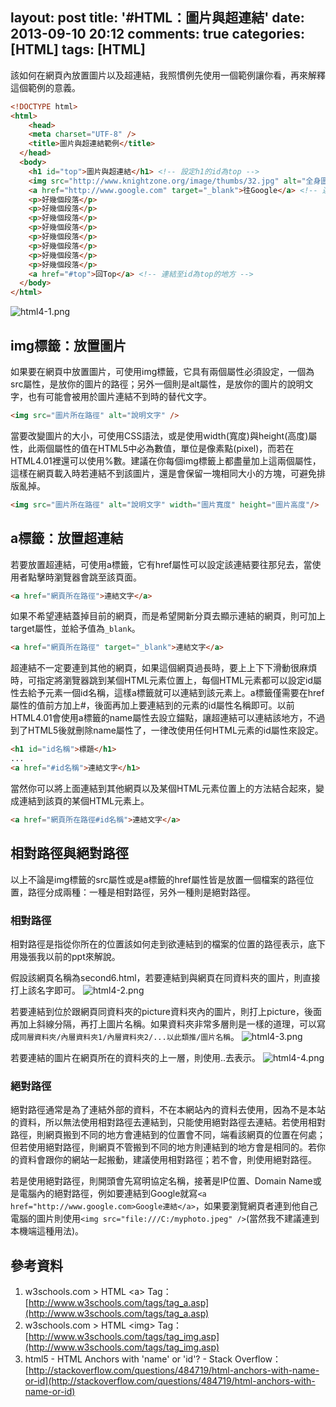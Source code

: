 layout: post
title: '#HTML：圖片與超連結'
date: 2013-09-10 20:12
comments: true
categories: [HTML]
tags: [HTML]
---
該如何在網頁內放置圖片以及超連結，我照慣例先使用一個範例讓你看，再來解釋這個範例的意義。
```html pictureHyperlinkExample.html
<!DOCTYPE html>
<html>
	<head>
  	<meta charset="UTF-8" />
  	<title>圖片與超連結範例</title>
  </head>
  <body>
  	<h1 id="top">圖片與超連結</h1> <!-- 設定h1的id為top -->
  	<img src="http://www.knightzone.org/image/thumbs/32.jpg" alt="全身圖" /> <!-- 放置圖片 -->
    <a href="http://www.google.com" target="_blank">往Google</a> <!-- 連結並換新分頁 -->
    <p>好幾個段落</p>
    <p>好幾個段落</p>
    <p>好幾個段落</p>
    <p>好幾個段落</p>
    <p>好幾個段落</p>
    <p>好幾個段落</p>
    <p>好幾個段落</p>
    <p>好幾個段落</p>
    <a href="#top">回Top</a> <!-- 連結至id為top的地方 -->
  </body>
</html>
```
![html4-1.png](http://user-image.logdown.io/user/412/blog/412/post/138427/GyeO6tYCTP6KqSzrKSCi_html4-1.png)

## img標籤：放置圖片
如果要在網頁中放置圖片，可使用img標籤，它具有兩個屬性必須設定，一個為src屬性，是放你的圖片的路徑；另外一個則是alt屬性，是放你的圖片的說明文字，也有可能會被用於圖片連結不到時的替代文字。

```html img.html
<img src="圖片所在路徑" alt="說明文字" />
```

當要改變圖片的大小，可使用CSS語法，或是使用width(寬度)與height(高度)屬性，此兩個屬性的值在HTML5中必為數值，單位是像素點(pixel)，而若在HTML4.01裡還可以使用%數。建議在你每個img標籤上都盡量加上這兩個屬性，這樣在網頁載入時若連結不到該圖片，還是會保留一塊相同大小的方塊，可避免排版亂掉。

```html imgwh.html
<img src="圖片所在路徑" alt="說明文字" width="圖片寬度" height="圖片高度"/>
```

## a標籤：放置超連結
若要放置超連結，可使用a標籤，它有href屬性可以設定該連結要往那兒去，當使用者點擊時瀏覽器會跳至該頁面。
```html a.html
<a href="網頁所在路徑">連結文字</a>
```

如果不希望連結蓋掉目前的網頁，而是希望開新分頁去顯示連結的網頁，則可加上target屬性，並給予值為`_blank`。
```html newpage.html
<a href="網頁所在路徑" target="_blank">連結文字</a>
```

超連結不一定要連到其他的網頁，如果這個網頁過長時，要上上下下滑動很麻煩時，可指定將瀏覽器跳到某個HTML元素位置上，每個HTML元素都可以設定id屬性去給予元素一個id名稱，這樣a標籤就可以連結到該元素上。a標籤僅需要在href屬性的值前方加上#，後面再加上要連結到的元素的id屬性名稱即可。以前HTML4.01會使用a標籤的name屬性去設立錨點，讓超連結可以連結該地方，不過到了HTML5後就刪除name屬性了，一律改使用任何HTML元素的id屬性來設定。
```html id.html
<h1 id="id名稱">標題</h1>
...
<a href="#id名稱">連結文字</h1>
```

當然你可以將上面連結到其他網頁以及某個HTML元素位置上的方法結合起來，變成連結到該頁的某個HTML元素上。
```html otherpageId.html
<a href="網頁所在路徑#id名稱">連結文字</a>
```

## 相對路徑與絕對路徑
以上不論是img標籤的src屬性或是a標籤的href屬性皆是放置一個檔案的路徑位置，路徑分成兩種：一種是相對路徑，另外一種則是絕對路徑。

### 相對路徑
相對路徑是指從你所在的位置該如何走到欲連結到的檔案的位置的路徑表示，底下用幾張我以前的ppt來解說。

假設該網頁名稱為second6.html，若要連結到與網頁在同資料夾的圖片，則直接打上該名字即可。
![html4-2.png](http://user-image.logdown.io/user/412/blog/412/post/138427/wpLKVi59SlecwcHkgmR2_html4-2.png)

若要連結到位於跟網頁同資料夾的picture資料夾內的圖片，則打上picture，後面再加上斜線分隔，再打上圖片名稱。如果資料夾非常多層則是一樣的道理，可以寫成`同層資料夾/內層資料夾1/內層資料夾2/...以此類推/圖片名稱`。
![html4-3.png](http://user-image.logdown.io/user/412/blog/412/post/138427/hxoYB90RyVoypWLiGwRQ_html4-3.png)

若要連結的圖片在網頁所在的資料夾的上一層，則使用..去表示。
![html4-4.png](http://user-image.logdown.io/user/412/blog/412/post/138427/kQiNSVBnTKm0EWe0YSSr_html4-4.png)

### 絕對路徑
絕對路徑通常是為了連結外部的資料，不在本網站內的資料去使用，因為不是本站的資料，所以無法使用相對路徑去連結到，只能使用絕對路徑去連結。若使用相對路徑，則網頁搬到不同的地方會連結到的位置會不同，端看該網頁的位置在何處；但若使用絕對路徑，則網頁不管搬到不同的地方則連結到的地方會是相同的。若你的資料會跟你的網站一起搬動，建議使用相對路徑；若不會，則使用絕對路徑。

若是使用絕對路徑，則開頭會先寫明協定名稱，接著是IP位置、Domain Name或是電腦內的絕對路徑，例如要連結到Google就寫`<a href="http://www.google.com>Google連結</a>`，如果要瀏覽網頁者連到他自己電腦的圖片則使用`<img src="file:///C:/myphoto.jpeg" />`(當然我不建議連到本機端這種用法)。

## 參考資料
1. w3schools.com > HTML &lt;a&gt; Tag：[http://www.w3schools.com/tags/tag_a.asp](http://www.w3schools.com/tags/tag_a.asp)
2. w3schools.com > HTML &lt;img&gt; Tag：[http://www.w3schools.com/tags/tag_img.asp](http://www.w3schools.com/tags/tag_img.asp)
3. html5 - HTML Anchors with &#39;name&#39; or &#39;id&#39;? - Stack Overflow：[http://stackoverflow.com/questions/484719/html-anchors-with-name-or-id](http://stackoverflow.com/questions/484719/html-anchors-with-name-or-id)